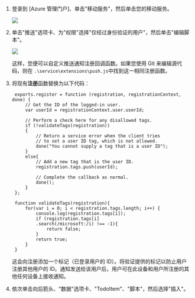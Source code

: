 ﻿
1. 登录到 [Azure 管理门户]、单击"移动服务"，然后单击您的移动服务。

   	![](./media/mobile-services-javascript-backend-push-notifications-app-users/mobile-services-selection.png)

2. 单击"推送"选项卡、为"权限"选择"仅经过身份验证的用户"，然后单击"编辑脚本"。

   	![](./media/mobile-services-javascript-backend-push-notifications-app-users/mobile-services-push-registration-endpoint.png)
	
	这样，您便可以自定义推送通知注册回调函数。如果您使用 Git 来编辑源代码，则在 `.\service\extensions\push.js`中找到这一相同注册函数。

3. 将现有**注册**函数替换为以下代码：

		exports.register = function (registration, registrationContext, done) {   
		    // Get the ID of the logged-in user.
			var userId = registrationContext.user.userId;    
		    
			// Perform a check here for any disallowed tags.
			if (!validateTags(registration))
			{
				// Return a service error when the client tries 
		        // to set a user ID tag, which is not allowed.		
				done("You cannot supply a tag that is a user ID");		
			}
			else{
				// Add a new tag that is the user ID.
				registration.tags.push(userId);
				
				// Complete the callback as normal.
				done();
			}
		};
		
		function validateTags(registration){
		    for(var i = 0; i < registration.tags.length; i++) { 
		        console.log(registration.tags[i]);           
				if (registration.tags[i]
				.search(/microsoft:/i) !== -1){
					return false;
				}
				return true;
			}
		}

	这会向注册添加一个标记（已登录用户的 ID）。将验证提供的标记以防止用户注册其他用户的 ID。通知发送给该用户后，用户可在此设备和用户所注册的其他任何设备上接收通知。

4. 依次单击向后箭头、"数据"选项卡、"TodoItem"、"脚本"，然后选择"插入"。 
